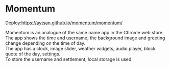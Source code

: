 # Momentum

Deploy:https://aytsan.github.io/momentum/momentum/

Momentum is an analogue of the same name app in the Chrome web store.  
The app shows the time and username; the background image and greeting change depending on the time of day.  
The app has a clock, image slider, weather widgets, audio player, block quote of the day, settings.  
To store the username and settlement, local storage is used.  
